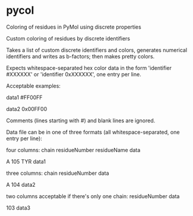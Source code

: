 # pycol
Coloring of residues in PyMol using discrete properties

Custom coloring of residues by discrete identifiers

Takes a list of custom discrete identifiers and colors, generates numerical identifiers and writes as b-factors; then makes pretty colors.

Expects whitespace-separated hex color data in the form 'identifier #XXXXXX' or 'identifier 0xXXXXXX', one entry per line.

Acceptable examples: 
    
data1 #FF00FF
    
data2 0x00FF00
    
Comments (lines starting with #) and blank lines are ignored.

Data file can be in one of three formats (all whitespace-separated, one entry per line):

four columns: chain residueNumber residueName data

A 105 TYR data1

three columns: chain residueNumber data

A 104 data2

two columns acceptable if there's only one chain: residueNumber data

103 data3
